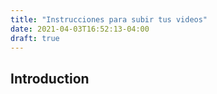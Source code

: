 ```yaml
---
title: "Instrucciones para subir tus videos"
date: 2021-04-03T16:52:13-04:00
draft: true
---
```


## Introduction
